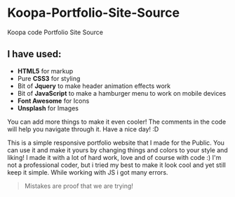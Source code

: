 # Koopa-Portfolio-Site-Source
Koopa code Portfolio Site Source

## I have used:
+ **HTML5** for markup
+ Pure **CSS3** for styling 
+ Bit of **Jquery** to make header animation effects work
+ Bit of **JavaScript** to make a hamburger menu to work on mobile devices 
+ **Font Awesome** for Icons 
+ **Unsplash** for Images 


You can add more things to make it even cooler! The comments in the code will help you navigate through it. Have a nice day! :D 


This is a simple responsive portfolio website that I made for the Public. You can use it and make it yours by changing things and colors to your style and liking! I made it with a lot of hard work, love and of course with code :) I'm not a professional coder, but i tried my best to make it look cool and yet still keep it simple. While working with JS i got many errors.

> Mistakes are proof that we are trying!

